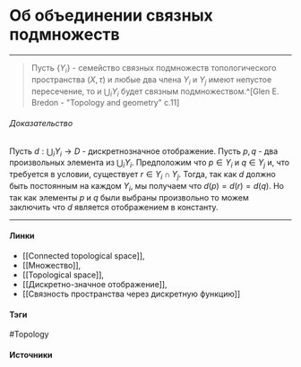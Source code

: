 # Об объединении связных подмножеств
***
>Пусть $\{Y_{i}\}$ - семейство связных подмножеств топологического пространства $(X,\tau)$ и любые два члена $Y_{i}$ и $Y_{j}$ имеют непустое пересечение, то и $\bigcup_{i}Y_{i}$ будет связным подмножеством.^[Glen E. Bredon - "Topology and geometry" c.11]

###### Доказательство
Пусть $d:\bigcup_{i}Y_{i}\to D$ - дискретнозначное отображение. Пусть $p,q$ - два произвольных элемента из $\bigcup_{i}Y_{i}$. Предположим что $p\in Y_{i}$ и $q\in Y_{j}$ и, что требуется в условии, существует $r\in Y_{i}\cap Y_{j}$. Тогда, так как $d$ должно быть постоянным на каждом $Y_{i}$, мы получаем что $d(p)=d(r)=d(q)$. Но так как элементы $p$ и $q$ были выбраны произвольно то можем заключить что $d$ является отображением в константу.
***
#### Линки
- [[Connected topological space]],
- [[Множество]],
- [[Topological space]],
- [[Дискретно-значное отображение]],
- [[Связность пространства через дискретную функцию]]
#### Тэги
 #Topology 
#### Источники